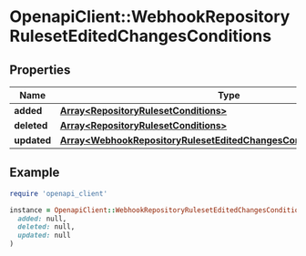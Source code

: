 # OpenapiClient::WebhookRepositoryRulesetEditedChangesConditions

## Properties

| Name | Type | Description | Notes |
| ---- | ---- | ----------- | ----- |
| **added** | [**Array&lt;RepositoryRulesetConditions&gt;**](RepositoryRulesetConditions.md) |  | [optional] |
| **deleted** | [**Array&lt;RepositoryRulesetConditions&gt;**](RepositoryRulesetConditions.md) |  | [optional] |
| **updated** | [**Array&lt;WebhookRepositoryRulesetEditedChangesConditionsUpdatedInner&gt;**](WebhookRepositoryRulesetEditedChangesConditionsUpdatedInner.md) |  | [optional] |

## Example

```ruby
require 'openapi_client'

instance = OpenapiClient::WebhookRepositoryRulesetEditedChangesConditions.new(
  added: null,
  deleted: null,
  updated: null
)
```

